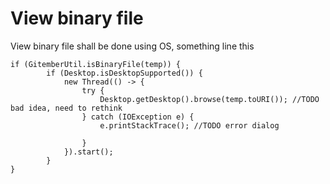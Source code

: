 

# View binary  file
View binary file shall be done using OS, something line this

```
if (GitemberUtil.isBinaryFile(temp)) {
        if (Desktop.isDesktopSupported()) {
            new Thread(() -> {
                try {
                    Desktop.getDesktop().browse(temp.toURI()); //TODO bad idea, need to rethink
                } catch (IOException e) {
                    e.printStackTrace(); //TODO error dialog

                }
            }).start();
        }
}
```